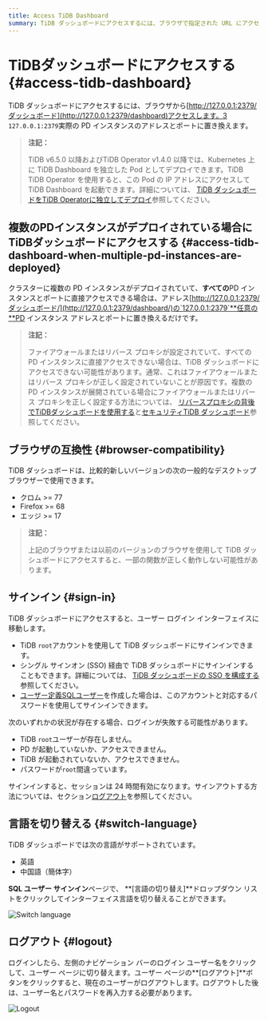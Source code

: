 ```yaml
---
title: Access TiDB Dashboard
summary: TiDB ダッシュボードにアクセスするには、ブラウザで指定された URL にアクセスします。複数の PD インスタンスの場合は、アドレスを任意の PD インスタンスのアドレスとポートに置き換えます。新しいバージョンの Chrome、Firefox、または Edge ブラウザを使用します。TiDB ルート アカウントまたはユーザー定義の SQL ユーザーでサインインします。セッションは 24 時間有効です。英語と中国語を切り替えます。ログアウトするには、ユーザー名をクリックしてから [ログアウト] ボタンをクリックします。
---
```


# TiDBダッシュボードにアクセスする {#access-tidb-dashboard}

TiDB ダッシュボードにアクセスするには、ブラウザから[http://127.0.0.1:2379/ダッシュボード](http://127.0.0.1:2379/dashboard)アクセスします。3 `127.0.0.1:2379`実際の PD インスタンスのアドレスとポートに置き換えます。

> **注記：**
>
> TiDB v6.5.0 以降およびTiDB Operator v1.4.0 以降では、Kubernetes 上に TiDB Dashboard を独立した Pod としてデプロイできます。TiDB TiDB Operator を使用すると、この Pod の IP アドレスにアクセスして TiDB Dashboard を起動できます。詳細については、 [TiDB ダッシュボードをTiDB Operatorに独立してデプロイ](https://docs.pingcap.com/tidb-in-kubernetes/dev/get-started#deploy-tidb-dashboard-independently)参照してください。

## 複数のPDインスタンスがデプロイされている場合にTiDBダッシュボードにアクセスする {#access-tidb-dashboard-when-multiple-pd-instances-are-deployed}

クラスターに複数の PD インスタンスがデプロイされていて、**すべての**PD インスタンスとポートに直接アクセスできる場合は、アドレス[http://127.0.0.1:2379/ダッシュボード/](http://127.0.0.1:2379/dashboard/)の`127.0.0.1:2379`**任意の**PD インスタンス アドレスとポートに置き換えるだけです。

> **注記：**
>
> ファイアウォールまたはリバース プロキシが設定されていて、すべての PD インスタンスに直接アクセスできない場合は、TiDB ダッシュボードにアクセスできない可能性があります。通常、これはファイアウォールまたはリバース プロキシが正しく設定されていないことが原因です。複数の PD インスタンスが展開されている場合にファイアウォールまたはリバース プロキシを正しく設定する方法については、 [リバースプロキシの背後でTiDBダッシュボードを使用する](/dashboard/dashboard-ops-reverse-proxy.md)と[セキュリティTiDB ダッシュボード](/dashboard/dashboard-ops-security.md)参照してください。

## ブラウザの互換性 {#browser-compatibility}

TiDB ダッシュボードは、比較的新しいバージョンの次の一般的なデスクトップ ブラウザーで使用できます。

-   クロム &gt;= 77
-   Firefox &gt;= 68
-   エッジ &gt;= 17

> **注記：**
>
> 上記のブラウザまたは以前のバージョンのブラウザを使用して TiDB ダッシュボードにアクセスすると、一部の関数が正しく動作しない可能性があります。

## サインイン {#sign-in}

TiDB ダッシュボードにアクセスすると、ユーザー ログイン インターフェイスに移動します。

-   TiDB `root`アカウントを使用して TiDB ダッシュボードにサインインできます。
-   シングル サインオン (SSO) 経由で TiDB ダッシュボードにサインインすることもできます。詳細については、 [TiDB ダッシュボードの SSO を構成する](/dashboard/dashboard-session-sso.md)参照してください。
-   [ユーザー定義SQLユーザー](/dashboard/dashboard-user.md)を作成した場合は、このアカウントと対応するパスワードを使用してサインインできます。

次のいずれかの状況が存在する場合、ログインが失敗する可能性があります。

-   TiDB `root`ユーザーが存在しません。
-   PD が起動していないか、アクセスできません。
-   TiDB が起動されていないか、アクセスできません。
-   パスワードが`root`間違っています。

サインインすると、セッションは 24 時間有効になります。サインアウトする方法については、セクション[ログアウト](#logout)を参照してください。

## 言語を切り替える {#switch-language}

TiDB ダッシュボードでは次の言語がサポートされています。

-   英語
-   中国語（簡体字）

**SQL ユーザー サインイン**ページで、 **[言語の切り替え]**ドロップダウン リストをクリックしてインターフェイス言語を切り替えることができます。

![Switch language](https://docs-download.pingcap.com/media/images/docs/dashboard/dashboard-access-switch-language.png)

## ログアウト {#logout}

ログインしたら、左側のナビゲーション バーのログイン ユーザー名をクリックして、ユーザー ページに切り替えます。ユーザー ページの**[ログアウト]**ボタンをクリックすると、現在のユーザーがログアウトします。ログアウトした後は、ユーザー名とパスワードを再入力する必要があります。

![Logout](https://docs-download.pingcap.com/media/images/docs/dashboard/dashboard-access-logout.png)

